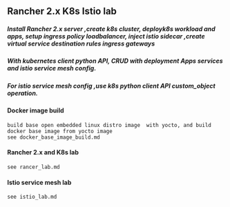 ## Rancher 2.x  K8s Istio lab

##### Install Rancher 2.x server ,create k8s cluster, deployk8s workload and apps, setup ingress policy loadbalancer, inject istio sidecar ,create virtual service destination rules ingress gateways

##### With kubernetes client python API,   CRUD with deployment Apps services and istio service mesh config.

##### For istio service mesh config ,use k8s python client API custom_object operation.

#### Docker image build

    build base open embedded linux distro image  with yocto, and build docker base image from yocto image
    see docker_base_image_build.md
    
#### Rancher 2.x and K8s lab

    see rancer_lab.md
  
#### Istio service mesh lab

    see istio_lab.md